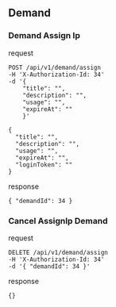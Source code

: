 ## Demand
### Demand Assign Ip
request
```http request
POST /api/v1/demand/assign
-H 'X-Authorization-Id: 34'
-d '{
    "title": "",
    "description": "",
    "usage": "",
    "expireAt": ""
    }'
```
```json5
{
  "title": "",
  "description": "",
  "usage": "",
  "expireAt": "",
  "loginToken": ""
}
```
response
```json5
{ "demandId": 34 }
```
### Cancel AssignIp Demand
request
```http request
DELETE /api/v1/demand/assign
-H 'X-Authorization-Id: 34'
-d '{ "demandId": 34 }'
```
response
```json5
{}
```